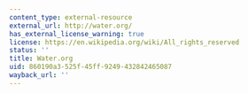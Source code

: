 ```yaml
---
content_type: external-resource
external_url: http://water.org/
has_external_license_warning: true
license: https://en.wikipedia.org/wiki/All_rights_reserved
status: ''
title: Water.org
uid: 860190a3-525f-45ff-9249-432842465087
wayback_url: ''
---
```

